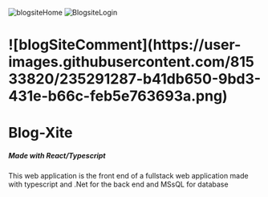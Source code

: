 ![blogsiteHome](https://user-images.githubusercontent.com/81533820/235291271-477f461a-c62c-4521-9398-2e39ae21daaf.png)
![BlogsiteLogin](https://user-images.githubusercontent.com/81533820/235291276-daa4fc68-4c73-4228-8e57-6f73a65d7f80.png)
<h1>![blogSiteComment](https://user-images.githubusercontent.com/81533820/235291287-b41db650-9bd3-431e-b66c-feb5e763693a.png)
<h1>Blog-Xite</h1>
<h5>Made with React/Typescript</h5>
<p>This web application is the front end of a fullstack web application made with typescript and .Net for the back end and MSsQL for database</p>
